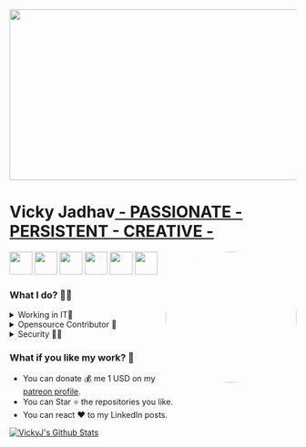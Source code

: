 
<img src="https://github.com/trickyj/trickyj/blob/master/logos/3.gif" height="300px" width="900px" />

<h1>Vicky Jadhav<a href="#"> - PASSIONATE - PERSISTENT - CREATIVE - </a></h1>
<img align='right' src="https://github.com/trickyj/trickyj/blob/master/logos/vicky_profile_pic.jpg" alt="Avatar" width="230" style="border-radius: 50%;" />
<a href="#"><img src="https://github.com/trickyj/trickyj/blob/master/logos/linkedin.png" width="40" /></a>
<a href="https://github.com/trickyj"><img src="https://github.com/trickyj/trickyj/blob/master/logos/github-logo.png" width="40" /></a>
<a href="#"><img src="https://github.com/trickyj/trickyj/blob/master/logos/facebook.png" width="40" /></a>
<a href="mailto:tricky.j@yahoo.com"><img src="https://github.com/trickyj/trickyj/blob/master/logos/email.gif" width="40" /></a>
<a href="#"><img src="https://github.com/trickyj/trickyj/blob/master/logos/twitter.png" width="40" /></a>
<a href="#"><img src="https://github.com/trickyj/trickyj/blob/master/logos/instagram.png" width="40" /></a>

<h3>What I do? 👨‍💻</h3>
<details>
  <summary>Working in IT🤖</summary>
  <ul>
    <li>Over all work exp is 15+ years </li>
    <li>Core IT / Software </li>
  </ul>
</details>
<details>
<summary>Opensource Contributor 📝</summary>
  <ul>
    <li>You can get detailed information of my contributions <a href="https://scrollunlock.wordpress.com/about/">here</a>.</li>
    <li>You can also scroll down and get the information on my <a href="https://github.com/Trickyj">github profile</a>.</li>
  </ul>
</details>

<details>
<summary>Security 💁‍♂️</summary>
  <ul>
    <li>Blog at <a href="https://scrollunlock.wordpress.com">scrollunlock.wordpress.com</a>.</li>
    <li>Web development </li>
    <li>Security Concept</li>
  </ul>
</details>

<h3>What if you like my work? 🤩</h3>
<ul>
  <li>You can donate 💰 me 1 USD on my <a href="https://www.patreon.com/">patreon profile</a>.</li>
  <li>You can Star ⭐ the repositories you like.</li>
  <li>You can react ❤️ to my LinkedIn posts.</li>
</ul>

[![VickyJ's Github Stats](https://github-readme-stats.vercel.app/api?username=trickyj&show_icons=true&count_private=true)](https://github.com/trickyj/)
